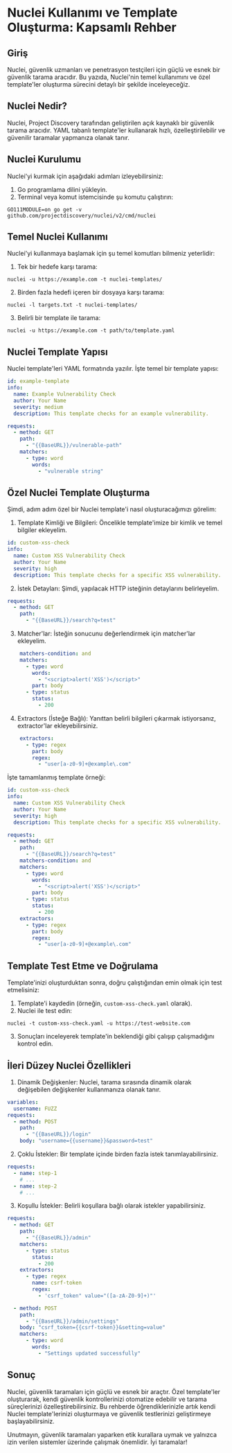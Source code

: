 # Nuclei Kullanımı ve Template Oluşturma: Kapsamlı Rehber

## Giriş

Nuclei, güvenlik uzmanları ve penetrasyon testçileri için güçlü ve esnek bir güvenlik tarama aracıdır. Bu yazıda, Nuclei'nin temel kullanımını ve özel template'ler oluşturma sürecini detaylı bir şekilde inceleyeceğiz.

## Nuclei Nedir?

Nuclei, Project Discovery tarafından geliştirilen açık kaynaklı bir güvenlik tarama aracıdır. YAML tabanlı template'ler kullanarak hızlı, özelleştirilebilir ve güvenilir taramalar yapmanıza olanak tanır.

## Nuclei Kurulumu

Nuclei'yi kurmak için aşağıdaki adımları izleyebilirsiniz:

1. Go programlama dilini yükleyin.
2. Terminal veya komut istemcisinde şu komutu çalıştırın:

```
GO111MODULE=on go get -v github.com/projectdiscovery/nuclei/v2/cmd/nuclei
```

## Temel Nuclei Kullanımı

Nuclei'yi kullanmaya başlamak için şu temel komutları bilmeniz yeterlidir:

1. Tek bir hedefe karşı tarama:
```
nuclei -u https://example.com -t nuclei-templates/
```

2. Birden fazla hedefi içeren bir dosyaya karşı tarama:
```
nuclei -l targets.txt -t nuclei-templates/
```

3. Belirli bir template ile tarama:
```
nuclei -u https://example.com -t path/to/template.yaml
```

## Nuclei Template Yapısı

Nuclei template'leri YAML formatında yazılır. İşte temel bir template yapısı:

```yaml
id: example-template
info:
  name: Example Vulnerability Check
  author: Your Name
  severity: medium
  description: This template checks for an example vulnerability.

requests:
  - method: GET
    path:
      - "{{BaseURL}}/vulnerable-path"
    matchers:
      - type: word
        words:
          - "vulnerable string"
```

## Özel Nuclei Template Oluşturma

Şimdi, adım adım özel bir Nuclei template'i nasıl oluşturacağımızı görelim:

1. Template Kimliği ve Bilgileri:
   Öncelikle template'imize bir kimlik ve temel bilgiler ekleyelim.

```yaml
id: custom-xss-check
info:
  name: Custom XSS Vulnerability Check
  author: Your Name
  severity: high
  description: This template checks for a specific XSS vulnerability.
```

2. İstek Detayları:
   Şimdi, yapılacak HTTP isteğinin detaylarını belirleyelim.

```yaml
requests:
  - method: GET
    path:
      - "{{BaseURL}}/search?q=test"
```

3. Matcher'lar:
   İsteğin sonucunu değerlendirmek için matcher'lar ekleyelim.

```yaml
    matchers-condition: and
    matchers:
      - type: word
        words:
          - "<script>alert('XSS')</script>"
        part: body
      - type: status
        status:
          - 200
```

4. Extractors (İsteğe Bağlı):
   Yanıttan belirli bilgileri çıkarmak istiyorsanız, extractor'lar ekleyebilirsiniz.

```yaml
    extractors:
      - type: regex
        part: body
        regex:
          - "user[a-z0-9]+@example\.com"
```

İşte tamamlanmış template örneği:

```yaml
id: custom-xss-check
info:
  name: Custom XSS Vulnerability Check
  author: Your Name
  severity: high
  description: This template checks for a specific XSS vulnerability.

requests:
  - method: GET
    path:
      - "{{BaseURL}}/search?q=test"
    matchers-condition: and
    matchers:
      - type: word
        words:
          - "<script>alert('XSS')</script>"
        part: body
      - type: status
        status:
          - 200
    extractors:
      - type: regex
        part: body
        regex:
          - "user[a-z0-9]+@example\.com"
```

## Template Test Etme ve Doğrulama

Template'inizi oluşturduktan sonra, doğru çalıştığından emin olmak için test etmelisiniz:

1. Template'i kaydedin (örneğin, `custom-xss-check.yaml` olarak).
2. Nuclei ile test edin:
```
nuclei -t custom-xss-check.yaml -u https://test-website.com
```

3. Sonuçları inceleyerek template'in beklendiği gibi çalışıp çalışmadığını kontrol edin.

## İleri Düzey Nuclei Özellikleri

1. Dinamik Değişkenler:
   Nuclei, tarama sırasında dinamik olarak değişebilen değişkenler kullanmanıza olanak tanır.

```yaml
variables:
  username: FUZZ
requests:
  - method: POST
    path:
      - "{{BaseURL}}/login"
    body: "username={{username}}&password=test"
```

2. Çoklu İstekler:
   Bir template içinde birden fazla istek tanımlayabilirsiniz.

```yaml
requests:
  - name: step-1
    # ...
  - name: step-2
    # ...
```

3. Koşullu İstekler:
   Belirli koşullara bağlı olarak istekler yapabilirsiniz.

```yaml
requests:
  - method: GET
    path:
      - "{{BaseURL}}/admin"
    matchers:
      - type: status
        status:
          - 200
    extractors:
      - type: regex
        name: csrf-token
        regex:
          - 'csrf_token" value="([a-zA-Z0-9]+)"'

  - method: POST
    path:
      - "{{BaseURL}}/admin/settings"
    body: "csrf_token={{csrf-token}}&setting=value"
    matchers:
      - type: word
        words:
          - "Settings updated successfully"
```

## Sonuç

Nuclei, güvenlik taramaları için güçlü ve esnek bir araçtır. Özel template'ler oluşturarak, kendi güvenlik kontrollerinizi otomatize edebilir ve tarama süreçlerinizi özelleştirebilirsiniz. Bu rehberde öğrendiklerinizle artık kendi Nuclei template'lerinizi oluşturmaya ve güvenlik testlerinizi geliştirmeye başlayabilirsiniz.

Unutmayın, güvenlik taramaları yaparken etik kurallara uymak ve yalnızca izin verilen sistemler üzerinde çalışmak önemlidir. İyi taramalar!  
